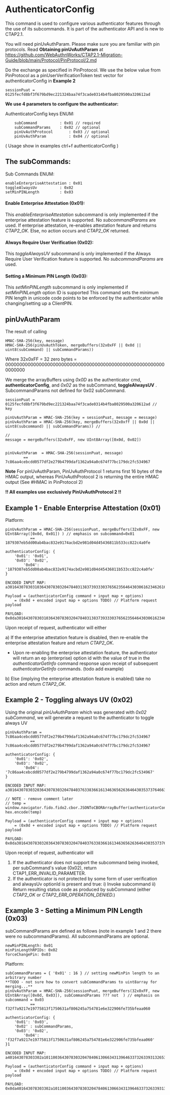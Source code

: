 # AuthenticatorConfig

This command is used to configure various authenticator features through the use of its subcommands. It is part of the authenticator API and is new to CTAP2.1. 

You will need pinUvAuthParam. Please make sure you are familiar with pin protocols. Read **Obtaining pinUvAuthParam** at https://github.com/WebAuthnWorks/CTAP2.1-Migration-Guide/blob/main/Protocol/PinProtocol/2.md

Do the exchange as specified in PinProtocol. We use the below value from PinProtocol as a pinUserVerificationToken test vector for authenticatorConfig in **Example 2**
```
sessionPuat = 0125fecfd8bf3f679bd9ec221324baa74f3cade0314b4fba8029500a320612ad
```

**We use 4 parameters to configure the authenticator:**

AuthenticatorConfig keys ENUM: 
```
	subCommand   		: 0x01 // required
	subCommandParams 	: 0x02 // optional
	pinUvAuthProtocol       : 0x03 // optional
	pinUvAuthParam       	: 0x04 // optional
```
( Usage show in examples ctrl+f authenticatorConfig )


## The subCommands:

Sub Commands ENUM:

```
enableEnterpriseAttestation	: 0x01
toggleAlwaysUv			: 0x02
setMinPINLength			: 0x03
```

#### Enable Enterprise Attestation (0x01):
This *enableEnterpriseAttestation* subcommand is only implemented if the enterprise attestation feature is supported. No *subcommandParams* are used.
If enterprise attestation, re-enables attestation feature and returns _CTAP2_OK_. Else, no action occurs and _CTAP2_OK_ returned.

#### Always Require User Verification (0x02):
This *toggleAlwaysUV* subcommand is only implemented if the Always Require User Verification feature is supported. No *subcommandParams* are used.

#### Setting a Minimum PIN Length (0x03):
This *setMinPINLength* subcommand is only implemented if _setMinPINLength_ option ID is supported
This command sets the minimum PIN length in unicode code points to be enforced by the authenticator while changing/setting up a ClientPIN.


## pinUvAuthParam
The result of calling 
```
HMAC-SHA-256(key, message)
HMAC-SHA-256(pinUvAuthToken, mergeBuffers(32x0xFF || 0x0d || uint8(subCommand) || subCommandParams))
```

Where 32x0xFF = 32 zero bytes = 0000000000000000000000000000000000000000000000000000000000000000


We merge the arrayBuffers using _0x0D_ as the authenticator cmd, **authenticatorConfig**, and _0x02_ as the subCommand, **toggleAlwaysUV** . SubcommandParams not defined for 0x02 subCommand.

```
sessionPuat = 0125fecfd8bf3f679bd9ec221324baa74f3cade0314b4fba8029500a320612ad // key 

pinUvAuthParam = HMAC-SHA-256(key = sessionPuat, message = message)
pinUvAuthParam = HMAC-SHA-256(key, mergeBuffers(32x0xff || 0x0d || uint8(subcommand) || subCommandParams)) //

// 
message = mergeBuffers(32x0xFF, new UInt8Array([0x0d, 0x02]) 


pinUvAuthParam  = HMAC-SHA-256(sessionPuat, message)
		== 7c86aa4cebcdd0577df2e279b4799daf1362a94a0c674f77bc179dc2fc534967
```

**Note**
For pinUvAuthParam, PinUvAuthProtocol 1 returns first 16 bytes of the HMAC output, whereas PinUvAuthProtocol 2 is returning the entire HMAC output (See #HMAC in PinProtocol 2)

**!! All examples use exclusively PinUvAuthProtocol 2 !!**

## Example 1 - Enable Enterprise Attestation (0x01)
Platform:
```
pinUvAuthParam = HMAC-SHA-256(sessionPuat, mergeBuffers(32x0xFF, new UInt8Array([0x0d, 0x01]) ) // emphasis on subcommand=0x01
	       == 1879307eb5dd00ab4bac832e9174acbd2e981d04d45436811b533cc822c4a0fe
	       
authenticatorConfig: {
	'0x01': '0x01',
	'0x03': '0x02',
    	'0x04': '1879307eb5dd00ab4bac832e9174acbd2e981d04d45436811b533cc822c4a0fe'
}

ENCODED INPUT MAP:
a301643078303103643078303204784031383739333037656235646430306162346261633833326539313734616362643265393831643034643435343336383131623533336363383232633461306665

Payload = (authenticatorConfig command + input map + options) 
	= (0x0d + encoded input map + options TODO) // Platform request payload

PAYLOAD:
0x0da301643078303103643078303204784031383739333037656235646430306162346261633833326539313734616362643265393831643034643435343336383131623533336363383232633461306665
```

Upon receipt of request, authenticator will either

a) If the enterprise attestation feature is disabled, then re-enable the enterprise attestation feature and return _CTAP2_OK_.
- Upon re-enabling the enterprise attestation feature, the authenticator will return an ep (enterprise) option id with
the value of true in the _authenticatorGetInfo_ command response upon receipt of subsequent
_authenticatorGetInfo_ commands. (todo add example)

b)  Else (implying the enterprise attestation feature is enabled) take no action and return _CTAP2_OK_.


## Example 2 - Toggling always UV (0x02)
Using the original *pinUvAuthParam* which was generated with *0x02 subCommand*, we will generate a request to the authenticator to toggle always UV

```
pinUvAuthParam = 7c86aa4cebcdd0577df2e279b4799daf1362a94a0c674f77bc179dc2fc534967
	       == 7c86aa4cebcdd0577df2e279b4799daf1362a94a0c674f77bc179dc2fc534967
	       
authenticatorConfig: {
	'0x01': '0x02',
	'0x03': '0x02',
    	'0x04': '7c86aa4cebcdd0577df2e279b4799daf1362a94a0c674f77bc179dc2fc534967'
}

ENCODED INPUT MAP:
a301643078303203643078303204784037633836616134636562636464303537376466326532373962343739396461663133363261393461306336373466373762633137396463326663353334393637

// NOTE - remove comment later
// temp = window.navigator.fido.fido2.cbor.JSONToCBORArrayBuffer(authenticatorConfig); hex.encode(temp)

Payload = (authenticatorConfig command + input map + options) 
	= (0x0d + encoded input map + options TODO) // Platform request payload

PAYLOAD:
0x0da301643078303203643078303204784037633836616134636562636464303537376466326532373962343739396461663133363261393461306336373466373762633137396463326663353334393637
```

Upon receipt of request, authenticator will
1. If the authenticator does not support the subcommand being invoked, per subCommand's value (0x02), return
CTAP1_ERR_INVALID_PARAMETER.
2. If the authenticator is not protected by some form of user verification and alwaysUv optionId is present and true:
	i) Invoke subcommand
	ii) Return resulting status code as produced by subCommand (either _CTAP2_OK_ or _CTAP2_ERR_OPERATION_DENIED._)
	


## Example 3 - Setting a Minimum PIN Length (0x03)
subCommandParams are defined as follows (note in example 1 and 2 there were no subcommandParams). All subcommandParams are optional.
```
newMinPINLength: 0x01
minPinLengthRPIDs: 0x02
forceChangePin: 0x03
```

Platform:
```
subCommandParams = { '0x01' : 16 } // setting newMinPin length to an arbitrary number
**TODO - not sure how to convert subCommandParams to uint8array for merging...**
pinUvAuthParam = HMAC-SHA-256(sessionPuat, mergeBuffers(32x0xFF, new UInt8Array([0x0d, 0x03]), subCommandParams ??? not  ) // emphasis on subcommand = 0x03
	       == f32f7a9217e19775813f1750631af806245a754781e6e322906fe735bfeaa060
	       
authenticatorConfig: {
	'0x01': '0x03',
	'0x02' : subCommandParams,
	'0x03': '0x02',
    	'0x04': 'f32f7a9217e19775813f1750631af806245a754781e6e322906fe735bfeaa060'
}1

ENCODED INPUT MAP:
a401643078303302a1011003643078303204784061306634313964633732633931326533663038623066346430663235333732613065396562323831633534303334656364383632376562643030616363646661

Payload = (authenticatorConfig command + input map + options) 
	= (0x0d + encoded input map + options TODO) // Platform request payload

PAYLOAD:
0x0da401643078303302a1011003643078303204784061306634313964633732633931326533663038623066346430663235333732613065396562323831633534303334656364383632376562643030616363646661
```
